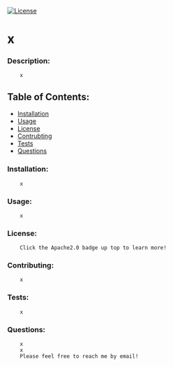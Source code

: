 [![License](https://img.shields.io/badge/License-Apache2.0-blue.svg)](https://opensource.org/licenses/Apache-2.0)
# x 

### Description:
        x
     
## Table of Contents:
* [Installation](#installation:)
* [Usage](#usage:)
* [License](#license:)
* [Contrubting](#contributing:)
* [Tests](#tests:)
* [Questions](#questions:)

### Installation:
        x
     
### Usage:
        x
     
### License:
        Click the Apache2.0 badge up top to learn more!
     
### Contributing:
        x
     
### Tests:
        x
     
### Questions:
        x
        x
        Please feel free to reach me by email!
    